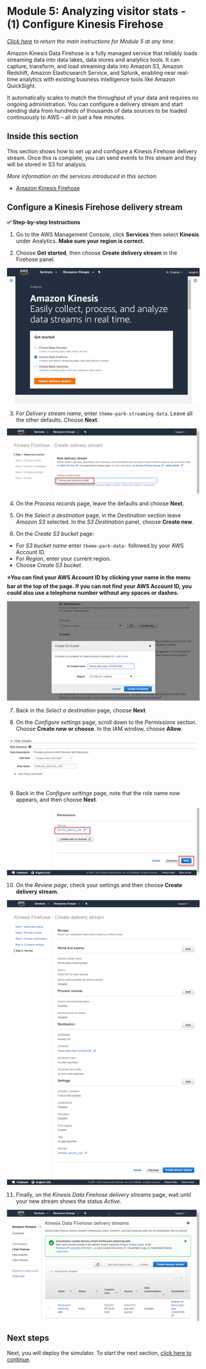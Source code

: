 # Module 5: Analyzing visitor stats - (1) Configure Kinesis Firehose

*[Click here](../README.md) to return the main instructions for Module 5 at any time.*

Amazon Kinesis Data Firehose is a fully managed service that reliably loads streaming data into data lakes, data stores and analytics tools. It can capture, transform, and load streaming data into Amazon S3, Amazon Redshift, Amazon Elasticsearch Service, and Splunk, enabling near real-time analytics with existing business intelligence tools like Amazon QuickSight.

It automatically scales to match the throughput of your data and requires no ongoing administration. You can configure a delivery stream and start sending data from hundreds of thousands of data sources to be loaded continuously to AWS – all in just a few minutes. 

## Inside this section

This section shows how to set up and configure a Kinesis Firehose delivery stream. Once this is complete, you can send events to this stream and they will be stored in S3 for analysis.

*More information on the services introduced in this section:*
* [Amazon Kinesis Firehose](https://aws.amazon.com/kinesis/data-firehose/)

## Configure a Kinesis Firehose delivery stream

**:white_check_mark: Step-by-step Instructions**

1. Go to the AWS Management Console, click **Services** then select **Kinesis** under Analytics. **Make sure your region is correct.**

2. Choose **Get started**, then choose **Create delivery stream** in the Firehose panel.

![Setup Firehose](../../images/module5-1-firehose-setup1.png)

3. For *Delivery stream name*, enter `theme-park-streaming-data`. Leave all the other defaults. Choose **Next**.

![Setup delivery stream](../../images/module5-1-firehose-setup2.png)

4. On the *Process records* page, leave the defaults and choose **Next**.

5. On the *Select a destination* page, in the *Destination* section leave *Amazon S3* selected. In the *S3 Destination* panel, choose **Create new**.

6. On the *Create S3 bucket* page:
- For *S3 bucket name* enter `theme-park-data-` followed by your AWS Account ID. 
- For *Region*, enter your current region.
- Choose *Create S3 bucket*.

**:star:You can find your AWS Account ID by clicking your name in the menu bar at the top of the page. If you can not find your AWS Account ID, you could also use a telephone number without any spaces or dashes.**

![Setup S3 bucket](../../images/module5-1-firehose-setup3.png)

7. Back in the *Select a destination* page, choose **Next**.

8. On the *Configure settings* page, scroll down to the *Permissions* section. Choose **Create new or choose**. In the IAM window, choose **Allow**.

![Setup IAM](../../images/module5-1-firehose-setup4.png)

9. Back in the *Configure settings* page, note that the role name now appears, and then choose **Next**.

![Finalize setup](../../images/module5-1-firehose-setup5.png)

10. On the *Review page*, check your settings and then choose **Create delivery stream**.

![Review setup](../../images/module5-1-firehose-setup6.png)

11. Finally, on the *Kinesis Data Firehose delivery streams* page, wait until your new stream shows the status *Active*.

![Review setup](../../images/module5-1-firehose-setup7.png)

## Next steps

Next, you will deploy the simulator. To start the next section, [click here to continue](../2-simulator/README.md).

